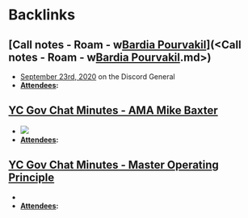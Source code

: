 
# Backlinks
## [Call notes - Roam - w[Bardia Pourvakil](<Bardia Pourvakil.md>)](<Call notes - Roam - w[Bardia Pourvakil](<Bardia Pourvakil.md>).md>)
- [September 23rd, 2020](<September 23rd, 2020.md>) on the Discord General 
- **[Attendees](<Attendees.md>):**

## [YC Gov Chat Minutes - AMA Mike Baxter](<YC Gov Chat Minutes - AMA Mike Baxter.md>)
- ![](https://s3-eu-west-1.amazonaws.com/goalatlas.marketing/uploads/2020/09/StrategyManual_Front_Cover.png) 
- **[Attendees](<Attendees.md>):**

## [YC Gov Chat Minutes - Master Operating Principle](<YC Gov Chat Minutes - Master Operating Principle.md>)
- 
- **[Attendees](<Attendees.md>):**

